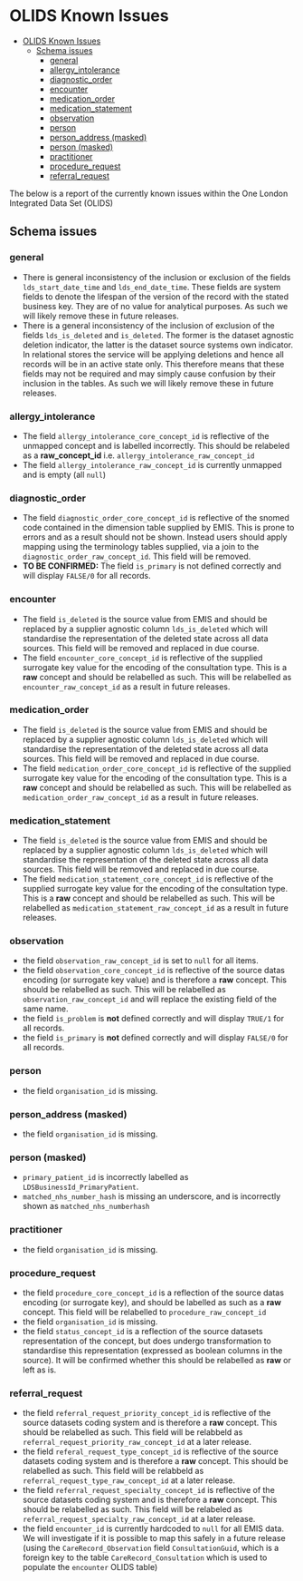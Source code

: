 # OLIDS Known Issues

- [OLIDS Known Issues](#olids-known-issues)
  - [Schema issues](#schema-issues)
    - [general](#general)
    - [allergy\_intolerance](#allergy_intolerance)
    - [diagnostic\_order](#diagnostic_order)
    - [encounter](#encounter)
    - [medication\_order](#medication_order)
    - [medication\_statement](#medication_statement)
    - [observation](#observation)
    - [person](#person)
    - [person\_address (masked)](#person_address-(masked))
    - [person (masked)](#person-(masked))
    - [practitioner](#practitioner)
    - [procedure\_request](#procedure_request)
    - [referral\_request](#referral_request)

The below is a report of the currently known issues within the One London Integrated Data Set (OLIDS)

## Schema issues

### general

- There is general inconsistency of the inclusion or exclusion of the fields `lds_start_date_time` and `lds_end_date_time`. These fields are system fields to denote the lifespan of the version of the record with the stated business key. They are of no value for analytical purposes. As such we will likely remove these in future releases.
- There is a general inconsistency of the inclusion of exclusion of the fields `lds_is_deleted` and `is_deleted`. The former is the dataset agnostic deletion indicator, the latter is the dataset source systems own indicator. In relational stores the service will be applying deletions and hence all records will be in an active state only. This therefore means that these fields may not be required and may simply cause confusion by their inclusion in the tables. As such we will likely remove these in future releases.

### allergy_intolerance

- The field `allergy_intolerance_core_concept_id` is reflective of the unmapped concept and is labelled incorrectly. This should be relabeled as a **raw_concept_id** i.e. `allergy_intolerance_raw_concept_id`
- The field `allergy_intolerance_raw_concept_id` is currently unmapped and is empty (all `null`)

### diagnostic_order

- The field `diagnostic_order_core_concept_id` is reflective of the snomed code contained in the dimension table supplied by EMIS. This is prone to errors and as a result should not be shown. Instead users should apply mapping using the terminology tables supplied, via a join to the `diagnostic_order_raw_concept_id`. This field will be removed.
- **TO BE CONFIRMED:** The field `is_primary` is not defined correctly and will display `FALSE/0` for all records.

### encounter

- The field `is_deleted` is the source value from EMIS and should be replaced by a supplier agnostic column `lds_is_deleted` which will standardise the representation of the deleted state across all data sources. This field will be removed and replaced in due course.
- The field `encounter_core_concept_id` is reflective of the supplied surrogate key value for the encoding of the consultation type. This is a **raw** concept and should be relabelled as such. This will be relabelled as `encounter_raw_concept_id` as a result in future releases.

### medication_order

- The field `is_deleted` is the source value from EMIS and should be replaced by a supplier agnostic column `lds_is_deleted` which will standardise the representation of the deleted state across all data sources. This field will be removed and replaced in due course.
- The field `medication_order_core_concept_id` is reflective of the supplied surrogate key value for the encoding of the consultation type. This is a **raw** concept and should be relabelled as such. This will be relabelled as `medication_order_raw_concept_id` as a result in future releases.

### medication_statement

- The field `is_deleted` is the source value from EMIS and should be replaced by a supplier agnostic column `lds_is_deleted` which will standardise the representation of the deleted state across all data sources. This field will be removed and replaced in due course.
- The field `medication_statement_core_concept_id` is reflective of the supplied surrogate key value for the encoding of the consultation type. This is a **raw** concept and should be relabelled as such. This will be relabelled as `medication_statement_raw_concept_id` as a result in future releases.

### observation

- the field `observation_raw_concept_id` is set to `null` for all items.
- the field `observation_core_concept_id` is reflective of the source datas encoding (or surrogate key value) and is therefore a **raw** concept. This should be relabelled as such. This will be relabelled as `observation_raw_concept_id` and will replace the existing field of the same name.
- the field `is_problem` is **not** defined correctly and will display `TRUE/1` for all records.
- the field `is_primary` is **not** defined correctly and will display `FALSE/0` for all records.

### person

- the field `organisation_id` is missing.

### person_address (masked)

- the field `organisation_id` is missing.

### person (masked)

- `primary_patient_id` is incorrectly labelled as `LDSBusinessId_PrimaryPatient`.
- `matched_nhs_number_hash` is missing an underscore, and is incorrectly shown as `matched_nhs_numberhash`

### practitioner

- the field `organisation_id` is missing.

### procedure_request

- the field `procedure_core_concept_id` is a reflection of the source datas encoding (or surrogate key), and should be labelled as such as a **raw** concept. This field will be relabelled to `procedure_raw_concept_id`
- the field `organisation_id` is missing.
- the field `status_concept_id` is a reflection of the source datasets representation of the concept, but does undergo transformation to standardise this representation (expressed as boolean columns in the source). It will be confirmed whether this should be relabelled as **raw** or left as is.

### referral_request

- the field `referral_request_priority_concept_id` is reflective of the source datasets coding system and is therefore a **raw** concept. This should be relabelled as such. This field will be relabbeld as `referral_request_priority_raw_concept_id` at a later release.
- the field `referal_request_type_concept_id` is reflective of the source datasets coding system and is therefore a **raw** concept. This should be relabelled as such. This field will be relabbeld as `referral_request_type_raw_concept_id` at a later release.
- the field `referral_request_specialty_concept_id` is reflective of the source datasets coding system and is therefore a **raw** concept. This should be relabelled as such. This field will be relabeled as `referral_request_specialty_raw_concept_id` at a later release.
- the field `encounter_id` is currently hardcoded to `null` for all EMIS data. We will investigate if it is possible to map this safely in a future release (using the `CareRecord_Observation` field `ConsultationGuid`, which is a foreign key to the table `CareRecord_Consultation` which is used to populate the `encounter` OLIDS table)
